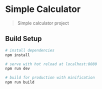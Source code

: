 # Simple Calculator

> Simple calculator project

## Build Setup

``` bash
# install dependencies
npm install

# serve with hot reload at localhost:8080
npm run dev

# build for production with minification
npm run build
```
